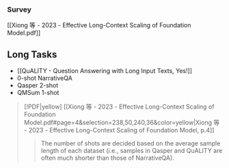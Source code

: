 ### Survey
[[Xiong 等 - 2023 - Effective Long-Context Scaling of Foundation Model.pdf]]

## Long Tasks
- [[QuALITY - Question Answering with Long Input Texts, Yes!]]
- 0-shot NarrativeQA
- Qasper 2-shot
- QMSum 1-shot
> [!PDF|yellow] [[Xiong 等 - 2023 - Effective Long-Context Scaling of Foundation Model.pdf#page=4&selection=238,50,240,36&color=yellow|Xiong 等 - 2023 - Effective Long-Context Scaling of Foundation Model, p.4]]
> > The number of shots are decided based on the average sample length of each dataset (i.e., samples in Qasper and QuALITY are often much shorter than those of NarrativeQA). 

